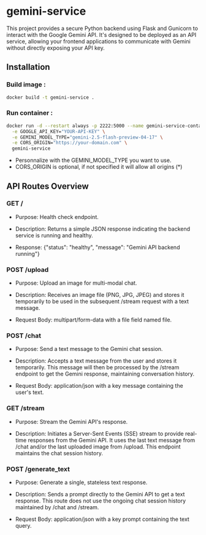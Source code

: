 # gemini-service

This project provides a secure Python backend using Flask and Gunicorn to interact with the Google Gemini API. It's designed to be deployed as an API service, allowing your frontend applications to communicate with Gemini without directly exposing your API key.

## Installation

### Build image :

```bash
docker build -t gemini-service .
```


### Run container :

```bash
docker run -d --restart always -p 2222:5000 --name gemini-service-container \
  -e GOOGLE_API_KEY="YOUR-API-KEY" \
  -e GEMINI_MODEL_TYPE="gemini-2.5-flash-preview-04-17" \
  -e CORS_ORIGIN="https://your-domain.com" \
  gemini-service
```

- Personnalize with the GEMINI_MODEL_TYPE you want to use.
- CORS_ORIGIN is optional, if not specified it will allow all origins (*)

## API Routes Overview

### GET /

- Purpose: Health check endpoint.

- Description: Returns a simple JSON response indicating the backend service is running and healthy.

- Response: {"status": "healthy", "message": "Gemini API backend running"}

### POST /upload

- Purpose: Upload an image for multi-modal chat.

- Description: Receives an image file (PNG, JPG, JPEG) and stores it temporarily to be used in the subsequent /stream request with a text message.

- Request Body: multipart/form-data with a file field named file.

### POST /chat

- Purpose: Send a text message to the Gemini chat session.

- Description: Accepts a text message from the user and stores it temporarily. This message will then be processed by the /stream endpoint to get the Gemini response, maintaining conversation history.

- Request Body: application/json with a key message containing the user's text.

### GET /stream

- Purpose: Stream the Gemini API's response.

- Description: Initiates a Server-Sent Events (SSE) stream to provide real-time responses from the Gemini API. It uses the last text message from /chat and/or the last uploaded image from /upload. This endpoint maintains the chat session history.

### POST /generate_text

- Purpose: Generate a single, stateless text response.

- Description: Sends a prompt directly to the Gemini API to get a text response. This route does not use the ongoing chat session history maintained by /chat and /stream.

- Request Body: application/json with a key prompt containing the text query.